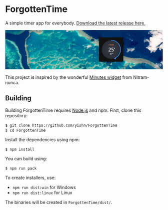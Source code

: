 # ForgottenTime

A simple timer app for everybody. [Download the latest release here.](https://github.com/yishn/ForgottenTime/releases/latest)

![Screenshot](screenshot.png)

This project is inspired by the wonderful [Minutes widget](http://minutes.en.softonic.com/mac) from Nitram-nunca.

## Building

Building ForgottenTime requires [Node.js](https://nodejs.org/en/download/) and npm. First, clone this repository:

~~~
$ git clone https://github.com/yishn/ForgottenTime
$ cd ForgottenTime
~~~

Install the dependencies using npm:

~~~
$ npm install
~~~

You can build using:

~~~
$ npm run pack
~~~

To create installers, use:

* `npm run dist:win` for Windows
* `npm run dist:linux` for Linux

The binaries will be created in `ForgottenTime/dist/`.
